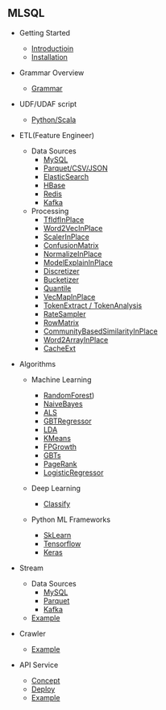 ## MLSQL

- Getting Started
    - [Introductioin](https://github.com/allwefantasy/streamingpro/blob/master/docs/docv2/Introduction.md)
    - [Installation](https://github.com/allwefantasy/streamingpro/blob/master/docs/docv2/getting_started/installation.md)
- Grammar Overview
    - [Grammar](https://github.com/allwefantasy/streamingpro/blob/master/docs/docv2/getting_started/mlsql-grammar.md)
- UDF/UDAF script
    - [Python/Scala](https://github.com/allwefantasy/streamingpro/blob/master/docs/en/mlsql-script-support.md)
- ETL(Feature Engineer)
    - Data Sources
        - [MySQL](https://github.com/allwefantasy/streamingpro/blob/master/docs/docv2/datasources/mysql.md)
        - [Parquet/CSV/JSON]()
        - [ElasticSearch]()
        - [HBase]()
        - [Redis]()
        - [Kafka]()
    - Processing
        - [TfIdfInPlace](https://github.com/allwefantasy/streamingpro/blob/master/docs/docv2/processing/TfIdfInPlace.md)
        - [Word2VecInPlace](https://github.com/allwefantasy/streamingpro/blob/master/docs/docv2/processing/Word2VecInPlace.md)
        - [ScalerInPlace](#scalerinplace)
        - [ConfusionMatrix](#confusionmatrix)
        - [NormalizeInPlace](#normalizeinplace)
        - [ModelExplainInPlace](#modelexplaininplace)
        - [Discretizer](#discretizer)
        - [Bucketizer](#bucketizer方式)
        - [Quantile](#quantile方式)
        - [VecMapInPlace](#vecmapinplace)
        - [TokenExtract / TokenAnalysis](#tokenextract--tokenanalysis)
        - [RateSampler](#ratesampler)
        - [RowMatrix](#rowmatrix)
        - [CommunityBasedSimilarityInPlace](#communitybasedsimilarityonplace)
        - [Word2ArrayInPlace](#word2arrayinplace)
        - [CacheExt](https://github.com/allwefantasy/streamingpro/blob/master/docs/docv2/processing/CacheExt.md)

- Algorithms
    - Machine Learning
        - [RandomForest](https://github.com/allwefantasy/streamingpro/blob/master/docs/docv2/algorithms/RandomForest.md))
        - [NaiveBayes]()
        - [ALS]()
        - [GBTRegressor](#gbtregressor)
        - [LDA](#lda)
        - [KMeans](#kmeans)
        - [FPGrowth](#fpgrowth)
        - [GBTs](#gbts)
        - [PageRank](#pagerank)
        - [LogisticRegressor](#logisticregressor)

    - Deep Learning
        - [Classify](https://gist.github.com/allwefantasy/59d1f89026d8049e23f182c7d1de2870)
    - Python ML Frameworks
        - [SkLearn]()
        - [Tensorflow]()
        - [Keras]()

- Stream
    - Data Sources
        - [MySQL]()
        - [Parquet]()
        - [Kafka]()
    - [Example](https://github.com/allwefantasy/streamingpro/blob/master/docs/en/mlsql-stream.md)

- Crawler
    - [Example](https://github.com/allwefantasy/streamingpro/blob/master/docs/crawler.md)

- API Service
    - [Concept]()
    - [Deploy]()
    - [Example]()
